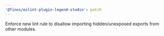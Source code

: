 ```yaml
---
'@finos/eslint-plugin-legend-studio': patch
---
```


Enforce new lint rule to disallow importing hidden/unexposed exports from other modules.
